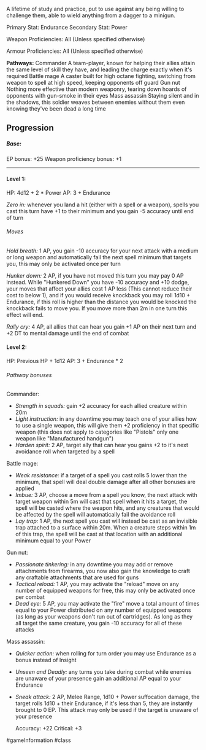 A lifetime of study and practice, put to use against any being willing to challenge them, able to wield anything from a dagger to a minigun.

Primary Stat: Endurance
Secondary Stat: Power

Weapon Proficiencies: All (Unless specified otherwise)

Armour Proficiencies: All (Unless specified otherwise)

**Pathways:**
Commander
	A team-player, known for helping their allies attain the same level of skill they have, and leading the charge exactly when it's required
Battle mage
	A caster built for high octane fighting, switching from weapon to spell at high speed, keeping opponents off guard
Gun nut
	Nothing more effective than modern weaponry, tearing down hoards of opponents with gun-smoke in their eyes
Mass assassin
	Staying silent and in the shadows, this soldier weaves between enemies without them even knowing they've been dead a long time

## Progression

##### Base:
EP bonus: +25
Weapon proficiency bonus: +1

---
#### Level 1:

HP: 4d12 + 2 * Power
AP: 3 + Endurance

*Zero in:* whenever you land a hit (either with a spell or a weapon), spells you cast this turn have +1 to their minimum and you gain -5 accuracy until end of turn
###### Moves
*Hold breath:* 1 AP, you gain -10 accuracy for your next attack with a medium or long weapon and automatically fail the next spell minimum that targets you, this may only be activated once per turn

*Hunker down:* 2 AP, if you have not moved this turn you may pay 0 AP instead. While "Hunkered Down" you have -10 accuracy and +10 dodge, your moves that affect your allies cost 1 AP less (This cannot reduce their cost to below 1), and if you would receive knockback you may roll 1d10 + Endurance, if this roll is higher than the distance you would be knocked the knockback fails to move you. If you move more than 2m in one turn this effect will end.

*Rally cry:* 4 AP, all allies that can hear you gain +1 AP on their next turn and +2 DT to mental damage until the end of combat

#### Level 2:

HP: Previous HP + 1d12
AP: 3 + Endurance * 2

###### Pathway bonuses

Commander: 
- *Strength in squads:* gain +2 accuracy for each allied creature within 20m
- *Light instruction:* in any downtime you may teach one of your allies how to use a single weapon, this will give them +2 proficiency in that specific weapon (this does not apply to categories like "Pistols" only one weapon like "Manufactured handgun")
- *Harden spirit:* 2 AP, target ally that can hear you gains +2 to it's next avoidance roll when targeted by a spell

Battle mage:
- *Weak resistance:* if a target of a spell you cast rolls 5 lower than the minimum, that spell will deal double damage after all other bonuses are applied
- *Imbue:* 3 AP, choose a move from a spell you know, the next attack with target weapon within 5m will cast that spell when it hits a target, the spell will be casted where the weapon hits, and any creatures that would be affected by the spell will automatically fail the avoidance roll
- *Lay trap:* 1 AP, the next spell you cast will instead be cast as an invisible trap attached to a surface within 20m. When a creature steps within 1m of this trap, the spell will be cast at that location with an additional minimum equal to your Power

Gun nut:
- *Passionate tinkering:* in any downtime you may add or remove attachments from firearms, you now also gain the knowledge to craft any craftable attachments that are used for guns
- *Tactical reload:* 1 AP, you may activate the "reload" move on any number of equipped weapons for free, this may only be activated once per combat
- *Dead eye:* 5 AP, you may activate the "fire" move a total amount of times equal to your Power distributed on any number of equipped weapons (as long as your weapons don't run out of cartridges). As long as they all target the same creature, you gain -10 accuracy for all of these attacks

Mass assassin:
- *Quicker action:* when rolling for turn order you may use Endurance as a bonus instead of Insight
- *Unseen and Deadly:* any turns you take during combat while enemies are unaware of your presence gain an additional AP equal to your Endurance
- *Sneak attack:* 2 AP, Melee Range, 1d10 + Power suffocation damage, the target rolls 1d10 + their Endurance, if it's less than 5, they are instantly brought to 0 EP. This attack may only be used if the target is unaware of your presence

  Accuracy: +22
  Critical: +3

#gameInformation #class